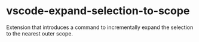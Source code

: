 # vscode-expand-selection-to-scope
Extension that introduces a command to incrementally expand the selection to the nearest outer scope.
